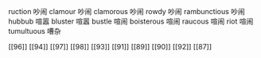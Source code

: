 




ruction 吵闹
clamour 吵闹
clamorous 吵闹
rowdy 吵闹
rambunctious 吵闹
hubbub 喧嚣
bluster 喧嚣
bustle 喧闹
boisterous 喧闹
raucous 喧闹
riot 喧闹
tumultuous 嘈杂

[[96]]
[[94]]
[[97]]
[[98]]
[[93]]
[[91]]
[[89]]
[[90]]
[[92]]
[[87]]